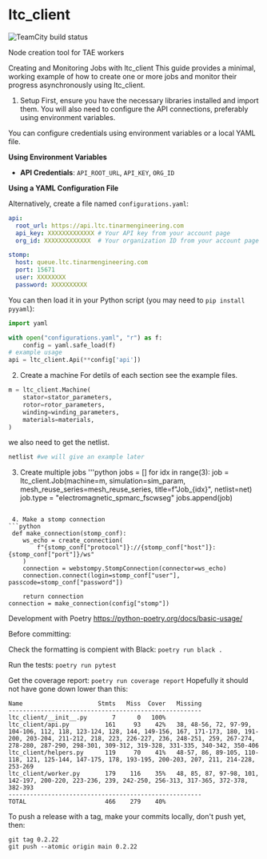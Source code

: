 # ltc_client
![TeamCity build status](https://build.tinarmengineering.com/app/rest/builds/buildType:id:LonelyToolCult_LtcClientModule/statusIcon.svg)

Node creation tool for TAE workers

Creating and Monitoring Jobs with ltc_client
This guide provides a minimal, working example of how to create one or more jobs and monitor their progress asynchronously using ltc_client.

1. Setup
First, ensure you have the necessary libraries installed and import them. You will also need to configure the API connections, preferably using environment variables.

You can configure credentials using environment variables or a local YAML file.

**Using Environment Variables**

*   **API Credentials**: `API_ROOT_URL`, `API_KEY`, `ORG_ID`

**Using a YAML Configuration File**

Alternatively, create a file named `configurations.yaml`:
```yaml
api:
  root_url: https://api.ltc.tinarmengineering.com
  api_key: XXXXXXXXXXXXX # Your API key from your account page
  org_id: XXXXXXXXXXXXX  # Your organization ID from your account page

stomp:
  host: queue.ltc.tinarmengineering.com
  port: 15671
  user: XXXXXXXX
  password: XXXXXXXXXX
```

You can then load it in your Python script (you may need to `pip install pyyaml`):
```python
import yaml

with open("configurations.yaml", "r") as f:
    config = yaml.safe_load(f)
# example usage
api = ltc_client.Api(**config['api'])
```

2. Create a machine
For detils of each section see the example files.
```python
m = ltc_client.Machine(
    stator=stator_parameters,
    rotor=rotor_parameters,
    winding=winding_parameters,
    materials=materials,
)
```
we also need to get the netlist.
```python
netlist #we will give an example later
```

3. Create multiple jobs
'''python
jobs = []
for idx in range(3):
    job = ltc_client.Job(machine=m, simulation=sim_param,  
        mesh_reuse_series=mesh_reuse_series,
        title=f"Job_{idx}",
        netlist=net)
    job.type = "electromagnetic_spmarc_fscwseg"
    jobs.append(job)
```

 4. Make a stomp connection
```python
 def make_connection(stomp_conf):
    ws_echo = create_connection(
        f"{stomp_conf["protocol"]}://{stomp_conf["host"]}:{stomp_conf["port"]}/ws"
    )
    connection = webstompy.StompConnection(connector=ws_echo)
    connection.connect(login=stomp_conf["user"], passcode=stomp_conf["password"])
    
    return connection
connection = make_connection(config["stomp"])
```


Development with Poetry https://python-poetry.org/docs/basic-usage/

Before committing:

Check the formatting is compient with Black:
`poetry run black .`

Run the tests:
`poetry run pytest`

Get the coverage report:
`poetry run coverage report`
Hopefully it should not have gone down lower than this:
```
Name                     Stmts   Miss  Cover   Missing
------------------------------------------------------
ltc_client/__init__.py       7      0   100%
ltc_client/api.py          161     93    42%   38, 48-56, 72, 97-99, 104-106, 112, 118, 123-124, 128, 144, 149-156, 167, 171-173, 180, 191-200, 203-204, 211-212, 218, 223, 226-227, 236, 248-251, 259, 267-274, 278-280, 287-290, 298-301, 309-312, 319-328, 331-335, 340-342, 350-406
ltc_client/helpers.py      119     70    41%   48-57, 86, 89-105, 110-118, 121, 125-144, 147-175, 178, 193-195, 200-203, 207, 211, 214-228, 253-269
ltc_client/worker.py       179    116    35%   48, 85, 87, 97-98, 101, 142-197, 200-220, 223-236, 239, 242-250, 256-313, 317-365, 372-378, 382-393
------------------------------------------------------
TOTAL                      466    279    40%
```
To push a release with a tag, 
make your commits locally, don't push yet, then:
```
git tag 0.2.22
git push --atomic origin main 0.2.22
```
